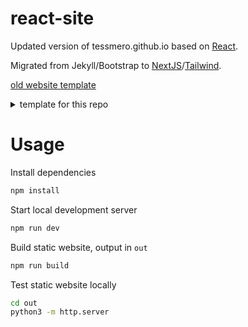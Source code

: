 # react-site

Updated version of tessmero.github.io based on [React](https://react.dev/).

Migrated from Jekyll/Bootstrap to [NextJS](https://nextjs.org/)/[Tailwind](https://tailwindcss.com/).

[old website template](https://nicolas-van.github.io/bootstrap-4-github-pages/)

<details>
    <summary>template for this repo</summary>

[create-next-app documentation](https://nextjs.org/docs/app/api-reference/cli/create-next-app)
```bash
> npx create-next-app@latest
What is your project named?  react-site
Would you like to use TypeScript?  Yes
Which linter would you like to use?  ESLint
Would you like to use Tailwind CSS?  Yes
Would you like your code inside a `src/` directory?  Yes
Would you like to use App Router? (recommended) Yes
Would you like to use Turbopack? (recommended) Yes
Would you like to customize the import alias (`@/*` by default)? Yes
```

</details>

# Usage

Install dependencies

```bash
npm install
```


Start local development server

```bash
npm run dev
```

Build static website, output in ```out```

```bash
npm run build
```

Test static website locally

```bash
cd out
python3 -m http.server
```


